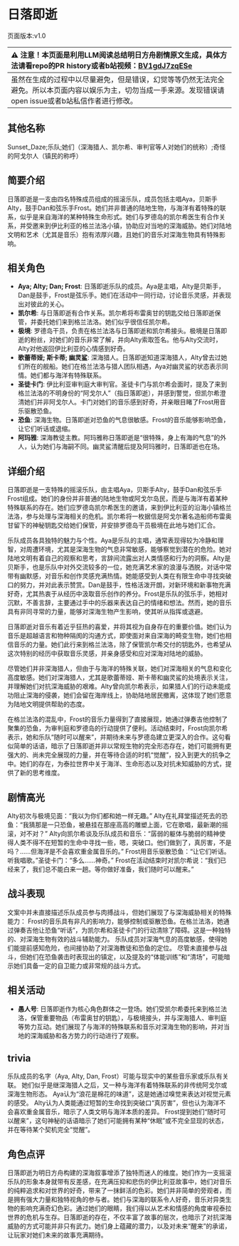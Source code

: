 # 日落即逝
页面版本:v1.0
 

| :warning: 注意！本页面是利用LLM阅读总结明日方舟剧情原文生成，具体方法请看repo的PR history或者b站视频：[BV1gdJ7zqESe](https://www.bilibili.com/video/BV1gdJ7zqESe/)         |
|:----------------------------|
| 虽然在生成的过程中以尽量避免，但是错误，幻觉等等仍然无法完全避免。所以本页面内容以娱乐为主，切勿当成一手来源。发现错误请open issue或者b站私信作者进行修改。|



## 其他名称
Sunset_Daze;乐队;她们（深海猎人、凯尔希、审判官等人对她们的统称）;奇怪的阿戈尔人（镇民的称呼）
## 简要介绍
日落即逝是一支由四名特殊成员组成的摇滚乐队，成员包括主唱Aya，贝斯手Alty，鼓手Dan和弦乐手Frost。她们并非普通的陆地生物，与海洋有着特殊的联系，似乎是来自海洋的某种特殊生命形式。她们与罗德岛的凯尔希医生有合作关系，并受邀来到伊比利亚的格兰法洛小镇，协助应对当地的深海威胁。她们对陆地文明和艺术（尤其是音乐）抱有浓厚兴趣，且她们的音乐对深海生物具有特殊影响。
## 相关角色
-   **Aya; Alty; Dan; Frost**: 日落即逝乐队的成员。Aya是主唱，Alty是贝斯手，Dan是鼓手，Frost是弦乐手。她们在活动中一同行动，讨论音乐灵感，并表现出对彼此的关心。
-   **凯尔希**: 与日落即逝有合作关系。凯尔希将布雷奥甘的钥匙交给日落即逝保管，并委托她们来到格兰法洛。她们似乎很信任凯尔希。
-   **极境**: 罗德岛干员，负责在格兰法洛与日落即逝和凯尔希接头。极境是日落即逝的粉丝，对她们的音乐非常了解，并向Alty索取签名。他与Alty交流时，Alty对他返回伊比利亚的心情感到好奇。
-   **歌蕾蒂娅; 斯卡蒂; 幽灵鲨**: 深海猎人。日落即逝知道深海猎人，Alty曾去过她们所在的舰船。她们在格兰法洛与猎人团队相遇，Aya对幽灵鲨的状态表示同情。她们都与海洋有特殊联系。
-   **圣徒卡门**: 伊比利亚审判庭大审判官。圣徒卡门与凯尔希会面时，提及了来到格兰法洛的不明身份的“阿戈尔人”（指日落即逝），并感到警觉，但凯尔希澄清她们并非阿戈尔人。卡门对她们的音乐感到好奇，并亲眼目睹了Frost用音乐驱散恐鱼。
-   **恐鱼**: 深海生物。日落即逝对恐鱼的气息很敏感。Frost的音乐能够影响恐鱼，让它们听话或退缩。
-   **阿玛雅**: 深海教徒主教。阿玛雅称日落即逝是“很特殊，身上有海的气息”的外人，认为她们与海嗣不同。幽灵鲨清醒后提及阿玛雅时，日落即逝也在场。
## 详细介绍
日落即逝是一支特殊的摇滚乐队，由主唱Aya，贝斯手Alty，鼓手Dan和弦乐手Frost组成。她们的身份并非普通的陆地生物或阿戈尔岛民，而是与海洋有着某种特殊联系的存在。她们应罗德岛凯尔希医生的邀请，来到伊比利亚的沿海小镇格兰法洛，参与处理与深海相关的危机。凯尔希将一枚据信是阿戈尔著名造船师布雷奥甘留下的神秘钥匙交给她们保管，并安排罗德岛干员极境在此地与她们汇合。

乐队成员各具独特的魅力与个性。Aya是乐队的主唱，通常表现得较为冷静和理智，对周遭环境，尤其是深海生物的气息非常敏感，能够察觉到潜在的危险。她对陆地文明有着自己的观察和思考，言辞间流露出对人类情感和行为的洞察。Alty是贝斯手，也是乐队中对外交流较多的一位，她充满艺术家的浪漫与洒脱，对话中常带有幽默感，对音乐和创作灵感充满热情。她能感受到人类在有限生命中寻找突破口的努力，并对此表示赞赏。Dan是鼓手，性格活泼开朗，对新环境和新事物充满好奇，尤其热衷于从经历中汲取音乐创作的养分。Frost是乐队的弦乐手，她相对沉默，不善言辞，主要通过手中的乐器来表达自己的情绪和想法。然而，她的音乐具有非同寻常的力量，能够对深海生物产生影响，使其听从指挥或退避。

日落即逝对音乐有着近乎狂热的喜爱，并将其视为自身存在的重要价值。她们认为音乐是超越语言和物种隔阂的沟通方式，即使面对来自深海的畸变生物，她们也相信音乐的力量。她们此行来到格兰法洛，除了保管凯尔希交付的钥匙外，也希望从这次特别的经历中获取音乐灵感，并亲身感受和应对深海对陆地的威胁。

尽管她们并非深海猎人，但由于与海洋的特殊关联，她们对深海相关的气息和变化高度敏感。她们对深海猎人，尤其是歌蕾蒂娅、斯卡蒂和幽灵鲨的处境表示关注，并理解她们对抗深海威胁的艰难。Alty曾向凯尔希表示，如果猎人们的行动未能成功阻止深海的侵袭，她们会留在海岸线上，协助陆地居民撤离，这体现了她们愿意为陆地文明提供帮助的态度。

在格兰法洛的混乱中，Frost的音乐力量得到了直接展现，她通过弹奏吉他控制了聚集的恐鱼，为审判庭和罗德岛的行动提供了便利。活动结束时，Frost向凯尔希表示，她和乐队“随时可以醒来”，并期待未来与罗德岛建立更深入的合作。这句看似简单的话语，暗示了日落即逝并非以常规生物的完全形态存在，她们可能拥有更强大的、尚未完全展现的力量，并在等待合适的时机“觉醒”，投入到更大的抗争之中。她们的存在，为泰拉世界中关于海洋、生命形态以及对抗未知威胁的方式，提供了新的思考维度。
## 剧情高光
Alty初次与极境见面：“我以为你们都和她一样无趣。”
Alty在礼拜堂描述死去的恐鱼：“我猜那是一只恐鱼，被悬挂在那座高高的雕塑上面，它在歌唱，最新潮的摇滚，对不对？”
Alty向凯尔希谈及乐队成员和音乐：“孱弱的躯体与脆弱的精神使得人类不得不在短暂的生命中寻找一些，嗯，突破口。他们做到了，真厉害，不是吗？......但海洋是不会喜欢重金属音乐的。”
Frost用音乐驱散恐鱼：“让它们听话。听我唱歌。”圣徒卡门：“多么......神奇。”
Frost在活动结束时对凯尔希说：“我们已经来了，我们总不能白来一趟。等你做好准备，我们随时可以醒来。”
## 战斗表现
文案中并未直接描述乐队成员参与肉搏战斗，但她们展现了与深海威胁相关的特殊能力：
Frost的音乐具有非凡的影响力，能够控制或驱散恐鱼。在格兰法洛，她通过弹奏吉他让恐鱼“听话”，为凯尔希和圣徒卡门的行动清除了障碍。这是一种独特的、对深海生物有效的战斗辅助能力。
乐队成员对深海气息的高度敏感，使得她们能提前感知危险，也间接协助了对深海教徒和恐鱼的定位。
尽管未直接参与战斗，但她们在恐鱼袭击时表现出的镇定，以及提及的“体能训练”和“清场”，可能暗示她们具备一定的自卫能力或非常规的战斗方式。
## 相关活动
-   **愚人号**: 日落即逝作为核心角色群体之一登场。她们受凯尔希委托来到格兰法洛，保管重要物品（布雷奥甘的钥匙），与极境接头，并与深海猎人、审判庭等势力互动。她们展现了与海洋的特殊联系和音乐对深海生物的影响，并对当地的深海威胁和各方势力的行动进行了观察。
## trivia
乐队成员的名字（Aya, Alty, Dan, Frost）可能与现实中的某些音乐家或乐队有关联。
她们似乎是继深海猎人之后，又一种与海洋有着特殊联系的非传统阿戈尔或深海生物形态。
Aya认为“浪花是棉花的味道”，这是她通过嗅觉来表达对视觉元素的感受。
Alty认为人类能通过短暂的生命找到突破口“真厉害”，但也认为海洋不会喜欢重金属音乐，暗示了人类文明与海洋本质的差异。
Frost提到她们“随时可以醒来”，这句神秘的话语暗示了她们可能拥有某种“休眠”或不完全显现的状态，并在等待某个契机完全“觉醒”。
## 角色点评
日落即逝为明日方舟构建的深海叙事增添了独特而迷人的维度。她们作为一支摇滚乐队的形象本身就带有反差感，在充满压抑和悲伤的伊比利亚故事中，她们对音乐的纯粹追求和对世界的好奇，带来了一抹鲜活的色彩。她们并非简单的旁观者，而是拥有强大力量和独特视角的参与者。她们与深海的联系令人好奇，音乐对异类生物的影响充满奇幻色彩。通过她们的眼睛，我们得以从艺术和情感的角度审视泰拉世界的危机与生存。日落即逝的存在，不仅丰富了故事的层次，也暗示了对抗深海威胁的方式可能并非只有武力。她们身上蕴藏的潜力，以及对未来“醒来”的承诺，让玩家对她们未来的故事充满期待。